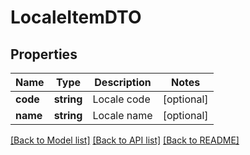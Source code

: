 # LocaleItemDTO

## Properties
Name | Type | Description | Notes
------------ | ------------- | ------------- | -------------
**code** | **string** | Locale code | [optional] 
**name** | **string** | Locale name | [optional] 

[[Back to Model list]](../../README.md#documentation-for-models) [[Back to API list]](../../README.md#documentation-for-api-endpoints) [[Back to README]](../../README.md)


